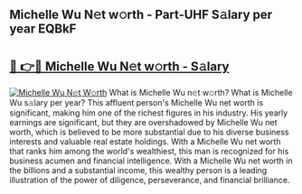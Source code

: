 ## Michelle Wu N𝚎t w𝚘rth - Part-UHF S𝚊lary per year EQBkF

# <h2><a href="http://gc2854.nevu.top/?p=Michelle+Wu">🔗 👉🔴 Michelle Wu N𝚎t w𝚘rth - S𝚊lary</a></h2>

[![Michelle Wu N𝚎t W𝚘rth](https://i.imgur.com/Oavwk0R.jpeg)](http://gc2854.nevu.top/?p=Michelle+Wu)
What is Michelle Wu n𝚎t w𝚘rth? What is Michelle Wu s𝚊lary per year?
This affluent person's Michelle Wu net worth is significant, making him one of the richest figures in his industry. His yearly earnings are significant, but they are overshadowed by Michelle Wu net worth, which is believed to be more substantial due to his diverse business interests and valuable real estate holdings. With a Michelle Wu net worth that ranks him among the world's wealthiest, this man is recognized for his business acumen and financial intelligence. With a Michelle Wu net worth in the billions and a substantial income, this wealthy person is a leading illustration of the power of diligence, perseverance, and financial brilliance.
